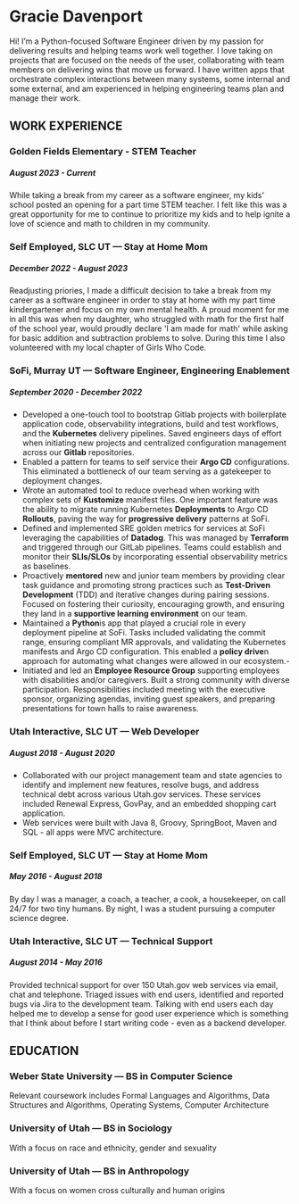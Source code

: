 # Gracie Davenport

Hi! I’m a Python-focused Software Engineer driven by my passion for delivering results and helping teams work well together. I love taking on projects that are focused on the needs of the user, collaborating with team members on delivering wins that move us forward. I have written apps that orchestrate complex interactions between many systems, some internal and some external, and am experienced in helping engineering teams plan and manage their work.

## WORK EXPERIENCE

### Golden Fields Elementary - STEM Teacher
##### August 2023 - Current
While taking a break from my career as a software engineer, my kids' school posted an opening for a part time STEM teacher. I felt like this was a great opportunity for me to continue to prioritize my kids and to help ignite a love of science and math to children in my community.

### Self Employed, SLC UT — Stay at Home Mom
##### December 2022 - August 2023
Readjusting priories, I made a difficult decision to take a break from my career as a software engineer in order to stay at home with my part time kindergartener and focus on my own mental health. A proud moment for me in all this was when my daughter, who struggled with math for the first half of the school year, would proudly declare 'I am made for math' while asking for basic addition and subtraction problems to solve. During this time I also volunteered with my local chapter of Girls Who Code. 

### SoFi, Murray UT — Software Engineer, Engineering Enablement
##### September 2020 - December 2022
- Developed a one-touch tool to bootstrap Gitlab projects with boilerplate application code, observability integrations, build and test workflows, and the **Kubernetes** delivery pipelines. Saved engineers days of effort when initiating new projects and centralized configuration management across our **Gitlab** repositories.
- Enabled a pattern for teams to self service their **Argo CD** configurations. This eliminated a bottleneck of our team serving as a gatekeeper to deployment changes.
- Wrote an automated tool to reduce overhead when working with complex sets of **Kustomize** manifest files. One important feature was the ability to migrate running Kubernetes **Deployments** to Argo CD **Rollouts**, paving the way for **progressive delivery** patterns at SoFi. 
- Defined and implemented SRE golden metrics for services at SoFi leveraging the capabilities of **Datadog**. This was managed by **Terraform** and triggered through our GitLab pipelines. Teams could establish and monitor their **SLIs/SLOs** by incorporating essential observability metrics as baselines.
- Proactively **mentored** new and junior team members by providing clear task guidance and promoting strong practices such as **Test-Driven Development** (TDD) and iterative changes during pairing sessions. Focused on fostering their curiosity, encouraging growth, and ensuring they land in a **supportive learning environment** on our team.
- Maintained a **Python**is  app that played a crucial role in every deployment pipeline at SoFi. Tasks included validating the commit range, ensuring compliant MR approvals, and validating the Kubernetes manifests and Argo CD configuration. This enabled a **policy drive**n approach for automating what changes were allowed in our ecosystem.- 
- Initiated and led an **Employee Resource Group** supporting employees with disabilities and/or caregivers. Built a strong community with diverse participation. Responsibilities included meeting with the executive sponsor, organizing agendas, inviting guest speakers, and preparing presentations for town halls to raise awareness.

### Utah Interactive, SLC UT — Web Developer
##### August 2018 - August 2020
- Collaborated with our project management team and state agencies to identify and implement new features, resolve bugs, and address technical debt across various Utah.gov services. These services included Renewal Express, GovPay, and an embedded shopping cart application.
- Web services were built with Java 8, Groovy, SpringBoot, Maven and SQL - all apps were MVC architecture.

### Self Employed, SLC UT — Stay at Home Mom
##### May 2016 - August 2018
By day I was a manager, a coach, a teacher, a cook, a housekeeper, on call 24/7 for two tiny humans. By night, I was a student pursuing a computer science degree.

### Utah Interactive, SLC UT — Technical Support
##### August 2014 - May 2016
Provided technical support for over 150 Utah.gov web services via email, chat and telephone. Triaged issues with end users, identified and reported bugs via Jira to the development team.
Talking with end users each day helped me to develop a sense for good user experience which is something that I think about before I start writing code - even as a backend developer. 

## EDUCATION
### Weber State University — BS in Computer Science
Relevant coursework includes Formal Languages and Algorithms, Data Structures and Algorithms, Operating Systems, Computer Architecture 
### University of Utah — BS in Sociology
With a focus on race and ethnicity, gender and sexuality 
### University of Utah — BS in Anthropology
With a focus on women cross culturally and human origins
